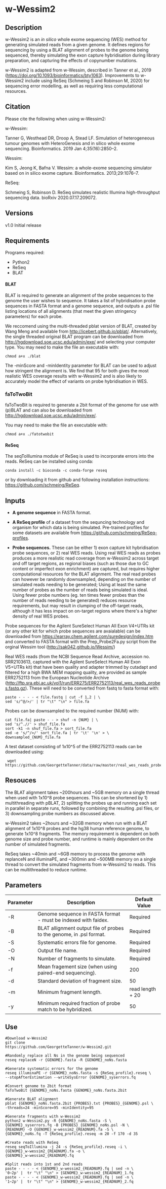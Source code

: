 # w-Wessim2
## Description
w-Wessim2 is an *in silico* whole exome sequencing (WES) method for generating simulated reads from a given genome. It defines regions for sequencing by using a BLAT alignment of probes to the genome being sequenced, thereby simulating the exon capture hybridisation during library preparation, and capturing the effects of copynumber mutations. 

w-Wessim2 is adapted from w-Wessim, described in Tanner et al., 2019 (https://doi.org/10.1093/bioinformatics/bty1063). Improvements to w-Wessim2 include using ReSeq (Schmeing S and Robinson M, 2020) for sequencing error modelling, as well as requiring less computational resources.
 
## Citation
Please cite the following when using w-Wessim2:

w-Wessim: 

Tanner G, Westhead DR, Droop A, Stead LF. Simulation of heterogeneous tumour genomes with HeteroGenesis and in silico whole exome sequencing. Bioinformatics. 2019 Jan 4;35(16):2850–2. 

Wessim:

Kim S, Jeong K, Bafna V. Wessim: a whole-exome sequencing simulator based on in silico exome capture. Bioinformatics. 2013;29:1076–7.

ReSeq:

Schmeing S, Robinson D. ReSeq simulates realistic Illumina high-throughput sequencing data. bioRxiv 2020.07.17.209072.


## Versions
v1.0 Initial release


## Requirements

Programs required:

* Python2
* ReSeq
* BLAT

#### BLAT

BLAT is required to generate an alignment of the probe sequences to the genome the user wishes to sequence. It takes a list of hybridisation probe sequences in FASTA format and a genome sequence, and outputs a .psl file listing locations of all alignments (that meet the given stringency parameters) for each probe. 

We reccomend using the multi-threaded pblat version of BLAT, created by Wang Meng and available from http://icebert.github.io/pblat/. Alternatively, the single threaded original BLAT program can be downloaded from http://hgdownload.soe.ucsc.edu/admin/exe/ and selecting your computer type. You may need to make the file an executable with:

```
chmod a+x ./blat
```

 The -minScore and -minIdentity parameter for BLAT can be used to adjust how stringent the alignment is. We find that 95 for both gives the most realistic WES coverage results with w-Wessim2 and is also likely to accurately model the effect of variants on probe hybridisation in WES.

### faToTwoBit 

faToTwoBit is required to generate a 2bit format of the genome for use with (p)BLAT and can also be downloaded from http://hgdownload.soe.ucsc.edu/admin/exe/.

You may need to make the file an executable with: 

```
chmod a+x ./fatotwobit
```


#### ReSeq
The seqToIllumina module of ReSeq is used to incorporate errors into the reads. ReSeq can be installed using conda:

```
conda install -c bioconda -c conda-forge reseq
```

or by downloading it from github and following installation instructions: https://github.com/schmeing/ReSeq.


## Inputs

* **A genome sequence** in FASTA format.

* **A ReSeq profile** of a dataset from the sequncing technology and organism for which data is being simulated. Pre-trained profiles for some datasets are available from https://github.com/schmeing/ReSeq-profiles.

* **Probe sequences.** These can be either 1) exon capture kit hybridisation probe sequences, or 2) real WES reads. Using real WES reads as probes produces a more realistic read coverage from w-Wessim2 across target and off target regions, as regional biases (such as those due to GC content or imperfect exon enrichment) are captured, but requires higher computational resources for the BLAT alignment. The real read probes can however be randomly downsampled, depending on the number of simulated reads needing to be generated; Using at least the same number of probes as the number of reads being simulated is ideal. Using fewer probe numbers (eg. ten times fewer probes than the number of reads needing to be generated) reduces resource requirements, but may result in clumping of the off-target reads, although it has less impact on on-target regions where there's a higher density of real WES probes.   

 Probe sequences for the Agilent SureSelect Human All Exon V4+UTRs kit (or any other kit for which probe sequences are avaialable) can be downloaded from https://earray.chem.agilent.com/suredesign/index.htm and converted to FASTA format with the Prep\_Probe2Fa.py script from the orginal Wessim tool (http://sak042.github.io/Wessim/)
 
 Real WES reads (from the NCBI Sequence Read Archive, accession no. SRR2103613, captured with the Agilent SureSelect Human All Exon V5+UTRs kit) that have been quality and adapter trimmed by cutadapt and filtered for a high BWA MEM mapping quality, are provided as sample ERR2752113 from the European Nucleotide Archive (http://ftp.sra.ebi.ac.uk/vol1/run/ERR275/ERR2752113/real_wes_reads_probes.fastq.gz). These will need to be converted from fastq to fasta format with:
 
```
paste - - - - < file.fastq | cut -f 1,2 | \
sed 's/^@/>/' | tr "\t" "\n" > file.fa
```
Probes can be downsampled to the required number {NUM} with:
 
```
cat file.fa| paste - - > shuf -n {NUM} | \
sed 's/^.//' > shuf_file.fa
sort -k1 -n shuf_file.fa > sort_file.fa 
sed -e 's/^/>/' sort_file.fa | tr '\t' '\n' > \
downsampled_{NUM}_file.fa
```
A test dataset consisting of 1x10^5 of the ERR2752113 reads can be downloaded using:

```
 wget https://github.com/GeorgetteTanner/data/raw/master/real_wes_reads_probes_subsampled.fa.gz
```


## Resouces

The BLAT alignment takes ~200hours and ~5GB memory on a single thread when used with 1x10^8 probe sequences. This can be shortened by 1) multithreading with pBLAT, 2) splitting the probes up and running each set in parallel in separate runs, followed by combining the resulting .psl files, or 3) downsampling probe numbers as discussed above.

w-Wessim2 takes ~2hours and ~32GB memory when run with a BLAT alignment of 1x10^8 probes and the hg38 human reference genome, to generate 1x10^8 fragments. The memory requirement is dependent on both genome size and probe number, and runtime is mainly dependent on the number of simulated fragments. 

ReSeq takes ~40min and ~6GB memory to process the genome with replanceN and illuminaPE, and ~300min and ~500MB memory on a single thread to convert the simulated fragments from w-Wessim2 to reads. This can be multithreaded to reduce runtime.

## Parameters

|Parameter|Description|Default Value| 
|---|---|---|
|-R|Genome sequence in FASTA format - must be indexed with faidex. |Required
|-B|BLAT allignment output file of probes to the genome, in .psl format.|Required
|-S|Systematic errors file for genome.|Required
|-O|Output file name.|Required
|-N|Number of fragments to simulate.|Required
|-f|Mean fragement size (when using paired-end sequencing).|200
|-d|Standard deviation of fragment size.|50
|-m|Minimum fragment lenngth. |read length + 20 
|-y|Minimum required fraction of probe match to be hybridized.|50

   
## Use


```
#Download w-Wessim2
git clone 
https://github.com/GeorgetteTanner/w-Wessim2.git

#Randomly replace all Ns in the genome being sequenced
reseq replaceN -r {GENOME}.fasta -R {GENOME}_noNs.fasta

#Generate systematic errors for the genome 
reseq illuminaPE -r {GENOME}_noNs.fasta -s {ReSeq_profile}.reseq \
--stopAfterEstimation --writeSysError {GENOME}_syserrors.fq

#Convert genome to 2bit format
faToTwoBit {GENOME}_noNs.fasta {GENOME}_noNs.fasta.2bit

#Generate BLAT alignment 
pblat {GENOME}_noNs.fasta.2bit {PROBES}.txt {PROBES}_{GENOME}.psl \
-threads=24 -minScore=95 -minIdentity=95

#Generate fragments with w-Wessim2
python2 w-Wessim2.py -R {GENOME}_noNs.fasta -S \
{GENOME}_syserrors.fq -B {PROBES}_{GENOME}_noNs.psl -N \
{READNUM} -O {GENOME}_w-wessim2_{READNUM}.fa -S \
{GENOME}_noNs.fq -T {ReSeq_profile}.reseq -m 20 -f 170 -d 35

#Create reads with ReSeq
reseq seqToIllumina -j 24 -s {ReSeq_profile}.reseq -i \
{GENOME}_w-wessim2_{READNUM}.fa -o \
{GENOME}_w-wessim2_{READNUM}.fq

#Split reads into 1st and 2nd reads
paste - - - - < {GENOME}_w-wessim2_{READNUM}.fq | sed -n \
'0~2p' |  tr "\t" "\n" > {GENOME}_w-wessim2_{READNUM}_1.fq
paste - - - - < {GENOME}_w-wessim2_{READNUM}.fq | sed -n \
'1~2p' |  tr "\t" "\n" > {GENOME}_w-wessim2_{READNUM}_2.fq
```
